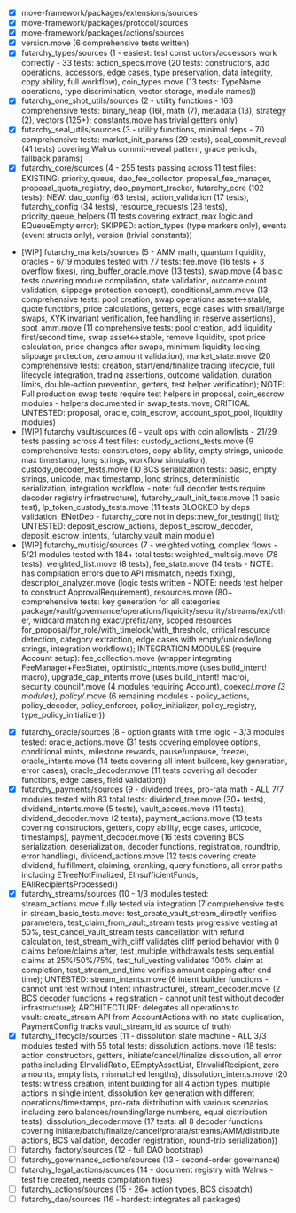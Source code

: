 - [X] move-framework/packages/extensions/sources
- [X] move-framework/packages/protocol/sources
- [X] move-framework/packages/actions/sources
- [X] version.move (6 comprehensive tests written)
- [X] futarchy_types/sources (1 - easiest: test constructors/accessors work correctly - 33 tests: action_specs.move (20 tests: constructors, add operations, accessors, edge cases, type preservation, data integrity, copy ability, full workflow), coin_types.move (13 tests: TypeName operations, type discrimination, vector storage, module names))
- [X] futarchy_one_shot_utils/sources (2 - utility functions - 163 comprehensive tests: binary_heap (16), math (7), metadata (13), strategy (2), vectors (125+); constants.move has trivial getters only)
- [X] futarchy_seal_utils/sources (3 - utility functions, minimal deps - 70 comprehensive tests: market_init_params (29 tests), seal_commit_reveal (41 tests) covering Walrus commit-reveal pattern, grace periods, fallback params)
- [X] futarchy_core/sources (4 - 255 tests passing across 11 test files: EXISTING: priority_queue, dao_fee_collector, proposal_fee_manager, proposal_quota_registry, dao_payment_tracker, futarchy_core (102 tests); NEW: dao_config (63 tests), action_validation (17 tests), futarchy_config (34 tests), resource_requests (28 tests), priority_queue_helpers (11 tests covering extract_max logic and EQueueEmpty error); SKIPPED: action_types (type markers only), events (event structs only), version (trivial constants))
- [WIP] futarchy_markets/sources (5 - AMM math, quantum liquidity, oracles - 6/19 modules tested with 77 tests: fee.move (16 tests + 3 overflow fixes), ring_buffer_oracle.move (13 tests), swap.move (4 basic tests covering module compilation, state validation, outcome count validation, slippage protection concept), conditional_amm.move (13 comprehensive tests: pool creation, swap operations asset↔stable, quote functions, price calculations, getters, edge cases with small/large swaps, XYK invariant verification, fee handling in reserve assertions), spot_amm.move (11 comprehensive tests: pool creation, add liquidity first/second time, swap asset↔stable, remove liquidity, spot price calculation, price changes after swaps, minimum liquidity locking, slippage protection, zero amount validation), market_state.move (20 comprehensive tests: creation, start/end/finalize trading lifecycle, full lifecycle integration, trading assertions, outcome validation, duration limits, double-action prevention, getters, test helper verification); NOTE: Full production swap tests require test helpers in proposal, coin_escrow modules - helpers documented in swap_tests.move; CRITICAL UNTESTED: proposal, oracle, coin_escrow, account_spot_pool, liquidity modules)
- [WIP] futarchy_vault/sources (6 - vault ops with coin allowlists - 21/29 tests passing across 4 test files: custody_actions_tests.move (9 comprehensive tests: constructors, copy ability, empty strings, unicode, max timestamp, long strings, workflow simulation), custody_decoder_tests.move (10 BCS serialization tests: basic, empty strings, unicode, max timestamp, long strings, deterministic serialization, integration workflow - note: full decoder tests require decoder registry infrastructure), futarchy_vault_init_tests.move (1 basic test), lp_token_custody_tests.move (11 tests BLOCKED by deps validation: ENotDep - futarchy_core not in deps::new_for_testing() list); UNTESTED: deposit_escrow_actions, deposit_escrow_decoder, deposit_escrow_intents, futarchy_vault main module)
- [WIP] futarchy_multisig/sources (7 - weighted voting, complex flows - 5/21 modules tested with 184+ total tests: weighted_multisig.move (78 tests), weighted_list.move (8 tests), fee_state.move (14 tests - NOTE: has compilation errors due to API mismatch, needs fixing), descriptor_analyzer.move (logic tests written - NOTE: needs test helper to construct ApprovalRequirement), resources.move (80+ comprehensive tests: key generation for all categories package/vault/governance/operations/liquidity/security/streams/ext/other, wildcard matching exact/prefix/any, scoped resources for_proposal/for_role/with_timelock/with_threshold, critical resource detection, category extraction, edge cases with empty/unicode/long strings, integration workflows); INTEGRATION MODULES (require Account setup): fee_collection.move (wrapper integrating FeeManager+FeeState), optimistic_intents.move (uses build_intent! macro), upgrade_cap_intents.move (uses build_intent! macro), security_council*.move (4 modules requiring Account), coexec/*.move (3 modules), policy/*.move (6 remaining modules - policy_actions, policy_decoder, policy_enforcer, policy_initializer, policy_registry, type_policy_initializer))
- [X] futarchy_oracle/sources (8 - option grants with time logic - 3/3 modules tested: oracle_actions.move (31 tests covering employee options, conditional mints, milestone rewards, pause/unpause, freeze), oracle_intents.move (14 tests covering all intent builders, key generation, error cases), oracle_decoder.move (11 tests covering all decoder functions, edge cases, field validation))
- [X] futarchy_payments/sources (9 - dividend trees, pro-rata math - ALL 7/7 modules tested with 83 total tests: dividend_tree.move (30+ tests), dividend_intents.move (5 tests), vault_access.move (11 tests), dividend_decoder.move (2 tests), payment_actions.move (13 tests covering constructors, getters, copy ability, edge cases, unicode, timestamps), payment_decoder.move (16 tests covering BCS serialization, deserialization, decoder functions, registration, roundtrip, error handling), dividend_actions.move (12 tests covering create dividend, fulfillment, claiming, cranking, query functions, all error paths including ETreeNotFinalized, EInsufficientFunds, EAllRecipientsProcessed))
- [X] futarchy_streams/sources (10 - 1/3 modules tested: stream_actions.move fully tested via integration (7 comprehensive tests in stream_basic_tests.move: test_create_vault_stream_directly verifies parameters, test_claim_from_vault_stream tests progressive vesting at 50%, test_cancel_vault_stream tests cancellation with refund calculation, test_stream_with_cliff validates cliff period behavior with 0 claims before/claims after, test_multiple_withdrawals tests sequential claims at 25%/50%/75%, test_full_vesting validates 100% claim at completion, test_stream_end_time verifies amount capping after end time); UNTESTED: stream_intents.move (6 intent builder functions - cannot unit test without Intent infrastructure), stream_decoder.move (2 BCS decoder functions + registration - cannot unit test without decoder infrastructure); ARCHITECTURE: delegates all operations to vault::create_stream API from AccountActions with no state duplication, PaymentConfig tracks vault_stream_id as source of truth)
- [X] futarchy_lifecycle/sources (11 - dissolution state machine - ALL 3/3 modules tested with 55 total tests: dissolution_actions.move (18 tests: action constructors, getters, initiate/cancel/finalize dissolution, all error paths including EInvalidRatio, EEmptyAssetList, EInvalidRecipient, zero amounts, empty lists, mismatched lengths), dissolution_intents.move (20 tests: witness creation, intent building for all 4 action types, multiple actions in single intent, dissolution key generation with different operations/timestamps, pro-rata distribution with various scenarios including zero balances/rounding/large numbers, equal distribution tests), dissolution_decoder.move (17 tests: all 8 decoder functions covering initiate/batch/finalize/cancel/prorata/streams/AMM/distribute actions, BCS validation, decoder registration, round-trip serialization))
- [ ] futarchy_factory/sources (12 - full DAO bootstrap)
- [ ] futarchy_governance_actions/sources (13 - second-order governance)
- [ ] futarchy_legal_actions/sources (14 - document registry with Walrus - test file created, needs compilation fixes)
- [ ] futarchy_actions/sources (15 - 26+ action types, BCS dispatch)
- [ ] futarchy_dao/sources (16 - hardest: integrates all packages)